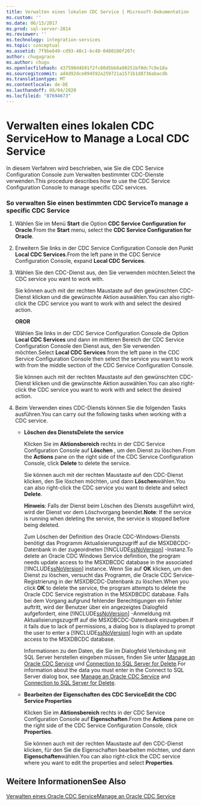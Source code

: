 ```yaml
---
title: Verwalten eines lokalen CDC Service | Microsoft-Dokumentation
ms.custom: ''
ms.date: 06/13/2017
ms.prod: sql-server-2014
ms.reviewer: ''
ms.technology: integration-services
ms.topic: conceptual
ms.assetid: 7f9be649-cd93-40c1-bc48-0480106f207c
author: chugugrace
ms.author: chugu
ms.openlocfilehash: 437590d4b91f2fc80d5bb8a90251bf0dc7c8e18a
ms.sourcegitcommit: ad4d92dce894592a259721a1571b1d8736abacdb
ms.translationtype: MT
ms.contentlocale: de-DE
ms.lasthandoff: 08/04/2020
ms.locfileid: "87694673"
---
```

# <a name="how-to-manage-a-local-cdc-service"></a><span data-ttu-id="331ba-102">Verwalten eines lokalen CDC Service</span><span class="sxs-lookup"><span data-stu-id="331ba-102">How to Manage a Local CDC Service</span></span>
  <span data-ttu-id="331ba-103">In diesem Verfahren wird beschrieben, wie Sie die CDC Service Configuration Console zum Verwalten bestimmter CDC-Dienste verwenden.</span><span class="sxs-lookup"><span data-stu-id="331ba-103">This procedure describes how to use the CDC Service Configuration Console to manage specific CDC services.</span></span>  
  
### <a name="to-manage-a-specific-cdc-service"></a><span data-ttu-id="331ba-104">So verwalten Sie einen bestimmten CDC Service</span><span class="sxs-lookup"><span data-stu-id="331ba-104">To manage a specific CDC Service</span></span>  
  
1.  <span data-ttu-id="331ba-105">Wählen Sie im Menü **Start** die Option **CDC Service Configuration for Oracle**.</span><span class="sxs-lookup"><span data-stu-id="331ba-105">From the **Start** menu, select the **CDC Service Configuration for Oracle**.</span></span>  
  
2.  <span data-ttu-id="331ba-106">Erweitern Sie links in der CDC Service Configuration Console den Punkt **Local CDC Services**.</span><span class="sxs-lookup"><span data-stu-id="331ba-106">From the left pane in the CDC Service Configuration Console, expand **Local CDC Services**.</span></span>  
  
3.  <span data-ttu-id="331ba-107">Wählen Sie den CDC-Dienst aus, den Sie verwenden möchten.</span><span class="sxs-lookup"><span data-stu-id="331ba-107">Select the CDC service you want to work with.</span></span>  
  
     <span data-ttu-id="331ba-108">Sie können auch mit der rechten Maustaste auf den gewünschten CDC-Dienst klicken und die gewünschte Aktion auswählen.</span><span class="sxs-lookup"><span data-stu-id="331ba-108">You can also right-click the CDC service you want to work with and select the desired action.</span></span>  
  
     <span data-ttu-id="331ba-109">**OR**</span><span class="sxs-lookup"><span data-stu-id="331ba-109">**OR**</span></span>  
  
     <span data-ttu-id="331ba-110">Wählen Sie links in der CDC Service Configuration Console die Option **Local CDC Services** und dann im mittleren Bereich der CDC Service Configuration Console den Dienst aus, den Sie verwenden möchten.</span><span class="sxs-lookup"><span data-stu-id="331ba-110">Select **Local CDC Services** from the left pane in the CDC Service Configuration Console then select the service you want to work with from the middle section of the CDC Service Configuration Console.</span></span>  
  
     <span data-ttu-id="331ba-111">Sie können auch mit der rechten Maustaste auf den gewünschten CDC-Dienst klicken und die gewünschte Aktion auswählen.</span><span class="sxs-lookup"><span data-stu-id="331ba-111">You can also right-click the CDC service you want to work with and select the desired action.</span></span>  
  
4.  <span data-ttu-id="331ba-112">Beim Verwenden eines CDC-Diensts können Sie die folgenden Tasks ausführen.</span><span class="sxs-lookup"><span data-stu-id="331ba-112">You can carry out the following tasks when working with a CDC service.</span></span>  
  
    -   <span data-ttu-id="331ba-113">**Löschen des Diensts**</span><span class="sxs-lookup"><span data-stu-id="331ba-113">**Delete the service**</span></span>  
  
         <span data-ttu-id="331ba-114">Klicken Sie im **Aktionsbereich** rechts in der CDC Service Configuration Console auf **Löschen** , um den Dienst zu löschen.</span><span class="sxs-lookup"><span data-stu-id="331ba-114">From the **Actions** pane on the right side of the CDC Service Configuration Console, click **Delete** to delete the service.</span></span>  
  
         <span data-ttu-id="331ba-115">Sie können auch mit der rechten Maustaste auf den CDC-Dienst klicken, den Sie löschen möchten, und dann **Löschen**wählen.</span><span class="sxs-lookup"><span data-stu-id="331ba-115">You can also right-click the CDC service you want to delete and select **Delete**.</span></span>  
  
         <span data-ttu-id="331ba-116">**Hinweis**: Falls der Dienst beim Löschen des Diensts ausgeführt wird, wird der Dienst vor dem Löschvorgang beendet.</span><span class="sxs-lookup"><span data-stu-id="331ba-116">**Note**: If the service is running when deleting the service, the service is stopped before being deleted.</span></span>  
  
         <span data-ttu-id="331ba-117">Zum Löschen der Definition des Oracle CDC-Windows-Diensts benötigt das Programm Aktualisierungszugriff auf die MSXDBCDC-Datenbank in der zugeordneten [!INCLUDE[ssNoVersion](../../includes/ssnoversion-md.md)] -Instanz.</span><span class="sxs-lookup"><span data-stu-id="331ba-117">To delete an Oracle CDC Windows Service definition, the program needs update access to the MSXDBCDC database in the associated [!INCLUDE[ssNoVersion](../../includes/ssnoversion-md.md)] instance.</span></span> <span data-ttu-id="331ba-118">Wenn Sie auf **OK** klicken, um den Dienst zu löschen, versucht das Programm, die Oracle CDC Service-Registrierung in der MSXDBCDC-Datenbank zu löschen.</span><span class="sxs-lookup"><span data-stu-id="331ba-118">When you click **OK** to delete the service, the program attempts to delete the Oracle CDC Service registration in the MSXDBCDC database.</span></span> <span data-ttu-id="331ba-119">Falls bei dem Vorgang aufgrund fehlender Berechtigungen ein Fehler auftritt, wird der Benutzer über ein angezeigtes Dialogfeld aufgefordert, eine [!INCLUDE[ssNoVersion](../../includes/ssnoversion-md.md)] -Anmeldung mit Aktualisierungszugriff auf die MSXDBCDC-Datenbank einzugeben.</span><span class="sxs-lookup"><span data-stu-id="331ba-119">If it fails due to lack of permissions, a dialog box is displayed to prompt the user to enter a [!INCLUDE[ssNoVersion](../../includes/ssnoversion-md.md)] login with an update access to the MSXDBCDC database.</span></span>  
  
         <span data-ttu-id="331ba-120">Informationen zu den Daten, die Sie im Dialogfeld Verbindung mit SQL Server herstellen eingeben müssen, finden Sie unter [Manage an Oracle CDC Service](manage-an-oracle-cdc-service.md) und [Connection to SQL Server for Delete](connection-to-sql-server-for-delete.md).</span><span class="sxs-lookup"><span data-stu-id="331ba-120">For information about the data you must enter in the Connect to SQL Server dialog box, see [Manage an Oracle CDC Service](manage-an-oracle-cdc-service.md) and [Connection to SQL Server for Delete](connection-to-sql-server-for-delete.md).</span></span>  
  
    -   <span data-ttu-id="331ba-121">**Bearbeiten der Eigenschaften des CDC Service**</span><span class="sxs-lookup"><span data-stu-id="331ba-121">**Edit the CDC Service Properties**</span></span>  
  
         <span data-ttu-id="331ba-122">Klicken Sie im **Aktionsbereich** rechts in der CDC Service Configuration Console auf **Eigenschaften**.</span><span class="sxs-lookup"><span data-stu-id="331ba-122">From the **Actions** pane on the right side of the CDC Service Configuration Console, click **Properties**.</span></span>  
  
         <span data-ttu-id="331ba-123">Sie können auch mit der rechten Maustaste auf den CDC-Dienst klicken, für den Sie die Eigenschaften bearbeiten möchten, und dann **Eigenschaften**wählen.</span><span class="sxs-lookup"><span data-stu-id="331ba-123">You can also right-click the CDC service where you want to edit the properties and select **Properties**.</span></span>  
  
## <a name="see-also"></a><span data-ttu-id="331ba-124">Weitere Informationen</span><span class="sxs-lookup"><span data-stu-id="331ba-124">See Also</span></span>  
 [<span data-ttu-id="331ba-125">Verwalten eines Oracle CDC Service</span><span class="sxs-lookup"><span data-stu-id="331ba-125">Manage an Oracle CDC Service</span></span>](manage-an-oracle-cdc-service.md)  
  
  
